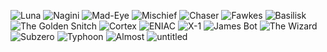 
![](https://i.imgur.com/SsO8cram.png "Luna") ![](https://i.imgur.com/HZStqbcm.jpg "Nagini") ![](https://i.imgur.com/aeWaGbtm.jpg "Mad-Eye") ![](https://i.imgur.com/GfKI9Pjm.jpg "Mischief") ![](https://i.imgur.com/j64vwFPm.jpg "Chaser") ![](https://i.imgur.com/0vceEnqm.jpg "Fawkes")  ![](https://i.imgur.com/IP2E5iQm.jpg "Basilisk") ![](https://i.imgur.com/kwMCjdHm.jpg "The Golden Snitch") 
![](https://i.imgur.com/ZKOR1Vam.jpg "Cortex") ![](https://i.imgur.com/djcFXSpm.jpg "ENIAC") ![](https://i.imgur.com/VJEp60Vm.jpg "X-1") ![](https://i.imgur.com/wwQPFRnm.jpg "James Bot") ![](https://i.imgur.com/KzRO0cRm.jpg "The Wizard") 
![](https://i.imgur.com/sfQbyNhm.jpg "Subzero")
![](https://i.imgur.com/LAttoFrm.jpg "Typhoon") ![](https://i.imgur.com/WUJFcELm.jpg "Almost") ![](https://i.imgur.com/MDA0Doim.jpg "untitled")
